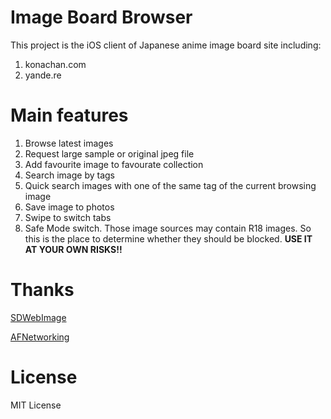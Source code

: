 # Image Board Browser

This project is the iOS client of Japanese anime image board site including: 

1. konachan.com
2. yande.re

# Main features

1. Browse latest images
2. Request large sample or original jpeg file
3. Add favourite image to favourate collection
4. Search image by tags
5. Quick search images with one of the same tag of the current browsing image
6. Save image to photos
7. Swipe to switch tabs
8. Safe Mode switch. Those image sources may contain R18 images. So this is the place to determine whether they should be blocked. **USE IT AT YOUR OWN RISKS!!**

# Thanks

[SDWebImage](https://github.com/rs/SDWebImage)

[AFNetworking](https://github.com/AFNetworking/AFNetworking)

# License

MIT License